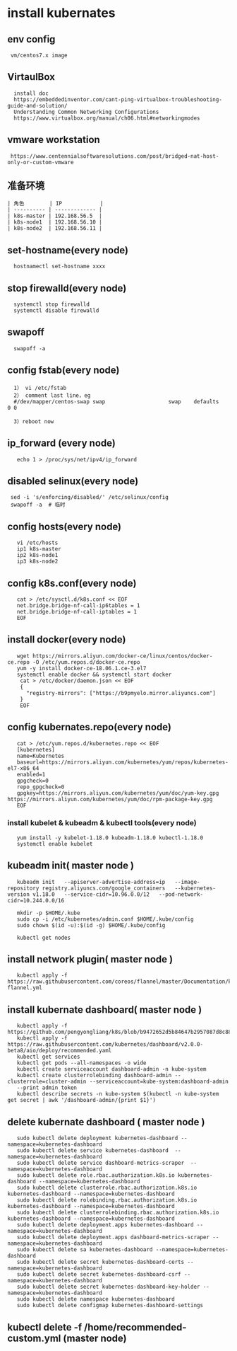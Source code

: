  # install kubernates
   ## env config
     vm/centos7.x image
   ## VirtaulBox
      install doc
      https://embeddedinventor.com/cant-ping-virtualbox-troubleshooting-guide-and-solution/
      Understanding Common Networking Configurations
      https://www.virtualbox.org/manual/ch06.html#networkingmodes
   ## vmware workstation
     https://www.centennialsoftwaresolutions.com/post/bridged-nat-host-only-or-custom-vmware

   ## 准备环境

    | 角色        | IP            |
    | ---------- | ------------- |
    | k8s-master | 192.168.56.5  |
    | k8s-node1  | 192.168.56.10 |
    | k8s-node2  | 192.168.56.11 |
    
   ## set-hostname(every node)
      hostnamectl set-hostname xxxx
   ## stop firewalld(every node)
      systemctl stop firewalld
      systemctl disable firewalld
   ## swapoff
      swapoff -a
   ## config fstab(every node)
      1） vi /etc/fstab
      2） comment last line，eg
      #/dev/mapper/centos-swap swap                    swap    defaults        0 0
      
      3）reboot now
   ## ip_forward (every node)
       echo 1 > /proc/sys/net/ipv4/ip_forward
   ## disabled selinux(every node)
     sed -i 's/enforcing/disabled/' /etc/selinux/config
     swapoff -a  # 临时
   ## config hosts(every node)
       vi /etc/hosts 
       ip1 k8s-master
       ip2 k8s-node1
       ip3 k8s-node2
   ## config k8s.conf(every node)
       cat > /etc/sysctl.d/k8s.conf << EOF
       net.bridge.bridge-nf-call-ip6tables = 1
       net.bridge.bridge-nf-call-iptables = 1
       EOF
   ## install docker(every node)
       wget https://mirrors.aliyun.com/docker-ce/linux/centos/docker-ce.repo -O /etc/yum.repos.d/docker-ce.repo
       yum -y install docker-ce-18.06.1.ce-3.el7
       systemctl enable docker && systemctl start docker
        cat > /etc/docker/daemon.json << EOF
        {
          "registry-mirrors": ["https://b9pmyelo.mirror.aliyuncs.com"]
        }
        EOF
   ## config kubernates.repo(every node)
       cat > /etc/yum.repos.d/kubernetes.repo << EOF
       [kubernetes]
       name=Kubernetes
       baseurl=https://mirrors.aliyun.com/kubernetes/yum/repos/kubernetes-el7-x86_64
       enabled=1
       gpgcheck=0
       repo_gpgcheck=0
       gpgkey=https://mirrors.aliyun.com/kubernetes/yum/doc/yum-key.gpg https://mirrors.aliyun.com/kubernetes/yum/doc/rpm-package-key.gpg
       EOF
   ### install kubelet & kubeadm & kubectl tools(every node)
       yum install -y kubelet-1.18.0 kubeadm-1.18.0 kubectl-1.18.0
       systemctl enable kubelet
   ## kubeadm init( master node )
       kubeadm init   --apiserver-advertise-address=ip   --image-repository registry.aliyuncs.com/google_containers   --kubernetes-version v1.18.0   --service-cidr=10.96.0.0/12   --pod-network-cidr=10.244.0.0/16
       
       mkdir -p $HOME/.kube
       sudo cp -i /etc/kubernetes/admin.conf $HOME/.kube/config
       sudo chown $(id -u):$(id -g) $HOME/.kube/config
       
       kubectl get nodes
   ## install network plugin( master node )
       kubectl apply -f https://raw.githubusercontent.com/coreos/flannel/master/Documentation/kube-flannel.yml
   ## install kubernate dashboard( master node )
       kubectl apply -f https://github.com/pengyongliang/k8s/blob/b9472652d5b84647b2957087d8c88d8b33b06797/recommended.yaml
       kubectl apply -f https://raw.githubusercontent.com/kubernetes/dashboard/v2.0.0-beta8/aio/deploy/recommended.yaml
       kubectl get services
       kubectl get pods --all-namespaces -o wide
       kubectl create serviceaccount dashboard-admin -n kube-system
       kubectl create clusterrolebinding dashboard-admin --clusterrole=cluster-admin --serviceaccount=kube-system:dashboard-admin
       --print admin token
       kubectl describe secrets -n kube-system $(kubectl -n kube-system get secret | awk '/dashboard-admin/{print $1}')
       
   ## delete kubernate dashboard ( master node )
       sudo kubectl delete deployment kubernetes-dashboard --namespace=kubernetes-dashboard 
       sudo kubectl delete service kubernetes-dashboard  --namespace=kubernetes-dashboard 
       sudo kubectl delete service dashboard-metrics-scraper  --namespace=kubernetes-dashboard 
       sudo kubectl delete role.rbac.authorization.k8s.io kubernetes-dashboard --namespace=kubernetes-dashboard 
       sudo kubectl delete clusterrole.rbac.authorization.k8s.io kubernetes-dashboard --namespace=kubernetes-dashboard
       sudo kubectl delete rolebinding.rbac.authorization.k8s.io kubernetes-dashboard --namespace=kubernetes-dashboard
       sudo kubectl delete clusterrolebinding.rbac.authorization.k8s.io kubernetes-dashboard --namespace=kubernetes-dashboard
       sudo kubectl delete deployment.apps kubernetes-dashboard --namespace=kubernetes-dashboard
       sudo kubectl delete deployment.apps dashboard-metrics-scraper --namespace=kubernetes-dashboard
       sudo kubectl delete sa kubernetes-dashboard --namespace=kubernetes-dashboard 
       sudo kubectl delete secret kubernetes-dashboard-certs --namespace=kubernetes-dashboard
       sudo kubectl delete secret kubernetes-dashboard-csrf --namespace=kubernetes-dashboard
       sudo kubectl delete secret kubernetes-dashboard-key-holder --namespace=kubernetes-dashboard
       sudo kubectl delete namespace kubernetes-dashboard 
       sudo kubectl delete configmap kubernetes-dashboard-settings

   ## kubectl delete -f /home/recommended-custom.yml (master node)
